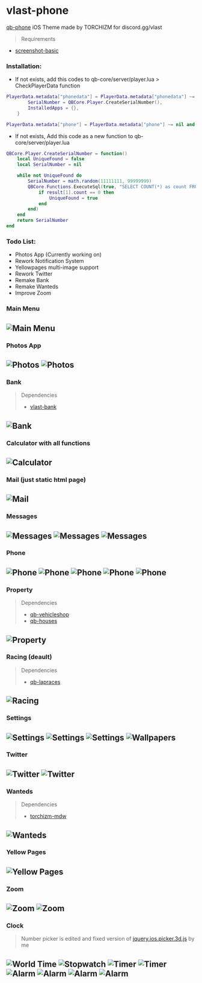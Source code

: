 # vlast-phone
[qb-phone](https://github.com/qbcore-framework/qb-phone) iOS Theme made by TORCHIZM for discord.gg/vlast

> Requirements
* [screenshot-basic](https://github.com/citizenfx/screenshot-basic)

### Installation:
* If not exists, add this codes to qb-core/server/player.lua > CheckPlayerData function
```lua
PlayerData.metadata["phonedata"] = PlayerData.metadata["phonedata"] ~= nil and PlayerData.metadata["phonedata"] or {
        SerialNumber = QBCore.Player.CreateSerialNumber(),
        InstalledApps = {},
    }

PlayerData.metadata["phone"] = PlayerData.metadata["phone"] ~= nil and PlayerData.metadata["phone"] or {}
```

* If not exists, Add this code as a new function to qb-core/server/player.lua
```lua
QBCore.Player.CreateSerialNumber = function()
    local UniqueFound = false
    local SerialNumber = nil

    while not UniqueFound do
        SerialNumber = math.random(11111111, 99999999)
        QBCore.Functions.ExecuteSql(true, "SELECT COUNT(*) as count FROM `players` WHERE `metadata` LIKE '%"..SerialNumber.."%'", function(result)
            if result[1].count == 0 then
                UniqueFound = true
            end
        end)
    end
    return SerialNumber
end
```


### Todo List:
* Photos App (Currently working on)
* Rework Notification System
* Yellowpages multi-image support
* Rework Twitter
* Remake Bank
* Remake Wanteds
* Improve Zoom

### Main Menu
![Main Menu](/readme/1.png)
-----
### Photos App
![Photos](/readme/photos_1.png)
![Photos](/readme/photos_2.png)
-----
### Bank
> Dependencies
> * [vlast-bank](https://github.com/torchizm/vlast-bank)


![Bank](/readme/bank_1.png)
-----
### Calculator with all functions
![Calculator](/readme/calculator.png)
-----
### Mail (just static html page)
![Mail](/readme/mail.png)
-----
### Messages
![Messages](/readme/messages_1.png)
![Messages](/readme/messages_2.png)
![Messages](/readme/messages_3.png)
-----
### Phone
![Phone](/readme/phone_1.png)
![Phone](/readme/phone_2.png)
![Phone](/readme/phone_3.png)
![Phone](/readme/phone_4.png)
![Phone](/readme/phone_5.png)
-----
### Property
> Dependencies
> - [qb-vehicleshop](https://github.com/qbcore-framework/qb-vehicleshop)
> - [qb-houses](https://github.com/qbcore-framework/qb-houses)

![Property](/readme/property.png)
-----
### Racing (deault)
> Dependencies
> - [qb-lapraces](https://github.com/qbcore-framework/qb-lapraces)

![Racing](/readme/racing.png)
-----
### Settings
![Settings](/readme/settings_1.png)
![Settings](/readme/settings_2.png)
![Settings](/readme/settings_3.png)
![Wallpapers](/readme/wallpaper_1.png)
-----
### Twitter
![Twitter](/readme/twitter_1.png)
![Twitter](/readme/twitter_2.png)
-----
### Wanteds
> Dependencies
> - [torchizm-mdw](https://github.com/torchizm/torchizm-mdw)

![Wanteds](/readme/wanteds.png)
-----
### Yellow Pages
![Yellow Pages](/readme/yellow_pages_1.png)
-----
### Zoom
![Zoom](/readme/zoom_1.png)
![Zoom](/readme/zoom_2.png)
-----
### Clock
> Number picker is edited and fixed version of [jquery.ios.picker.3d.js](https://github.com/ashvin777/jquery.ios.picker.3d.js) by me

![World Time](/readme/clock_1.png)
![Stopwatch](/readme/clock_2.png)
![Timer](/readme/clock_3.png)
![Timer](/readme/clock_4.png)
![Alarm](/readme/clock_5.png)
![Alarm](/readme/clock_6.png)
![Alarm](/readme/clock_7.png)
![Alarm](/readme/clock_8.png)
-----